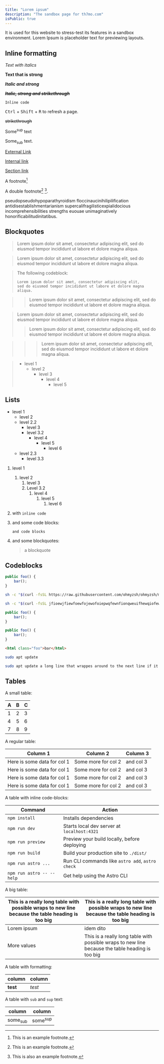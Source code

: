 ```yaml
---
title: "Lorem ipsum"
description: "The sandbox page for th7mo.com"
isPublic: true
---
```


It is used for this website to stress-test its features in a sandbox
environment. Lorem Ipsum is placeholder text for previewing layouts.

## Inline formatting
*Text with italics*

**Text that is strong**

***Italic and strong***

***~~Italic, strong and strikethrough~~***

`Inline code`

<kbd>Ctrl</kbd> + <kbd>Shift</kbd> + <Kbd>R</kbd> to refresh a page.

~~strikethrough~~

Some<sup>sup</sup> text

Some<sub>sub</sub> text.

[External Link](https://google.com)

[Internal link](git)

[Section link](#lists)

A footnote[^1]

A double footnote[^1] [^2].

[^1]: This is an example footnote.
[^2]: This is also an example footnote.

pseudopseudohypoparathyroidism floccinaucinihilipilification
antidisestablishmentarianism supercalifragilisticexpialidocious
incomprehensibilities strengths euouae unimaginatively
honorificabilitudinitatibus.

## Blockquotes
> Lorem ipsum dolor sit amet, consectetur adipiscing elit, sed do
> eiusmod tempor incididunt ut labore et dolore magna aliqua.

> Lorem ipsum dolor sit amet, consectetur adipiscing elit, sed do
> eiusmod tempor incididunt ut labore et dolore magna aliqua.

> The following codeblock:
>
> ```
> Lorem ipsum dolor sit amet, consectetur adipiscing elit,
> sed do eiusmod tempor incididunt ut labore et dolore magna aliqua.
> ```

> > Lorem ipsum dolor sit amet, consectetur adipiscing elit, sed do
> > eiusmod tempor incididunt ut labore et dolore magna aliqua.

> Lorem ipsum dolor sit amet, consectetur adipiscing elit, sed do
> eiusmod tempor incididunt ut labore et dolore magna aliqua.
>
> > Lorem ipsum dolor sit amet, consectetur adipiscing elit, sed do
> > eiusmod tempor incididunt ut labore et dolore magna aliqua.

> > > Lorem ipsum dolor sit amet, consectetur adipiscing elit, sed do
> > > eiusmod tempor incididunt ut labore et dolore magna aliqua.

> * level 1
>   * level 2
>     * level 3
>       * level 4
>         * level 5

## Lists

* level 1
  * level 2
  * level 2.2
    * level 3
    * level 3.2
      * level 4
        * level 5
          * level 6
  * level 2.3
    * level 3.3
  
1. level 1
   1. level 2
      1. level 3
      2. Level 3.2
         1. level 4
            1. level 5
               1. level 6

1. with `inline code`
2. and some code blocks:
   ```
   and code blocks
   ```
3. and some blockquotes:
   > a blockquote

## Codeblocks
```javascript
public foo() {
    bar();
}
```

```sh
sh -c "$(curl -fsSL https://raw.githubusercontent.com/ohmyzsh/ohmyzsh/master/tools/install.sh)"
```

```sh
sh -c "$(curl -fsSL jfioewjfiewfoewfojewofoiepwqfewnfionqweuifhewqiofewqiofjewjfiewqjofpjewofjewqfjewqofjwqofjewqioj)"
```

```javascript
public foo() {
    bar();
}
```

```javascript
public foo() {
    bar();
}
```

```html
<html class="foo">bar</html>
```

```sh
sudo apt update
```

```sh
sudo apt update a long line that wrappes around to the next line if it is even longer than this
```

## Tables

A small table:

| A | B | C |
|---|---|---|
| 1 | 2 | 3 |
| 4 | 5 | 6 |
| 7 | 8 | 9 |
 
A regular table:

| Column 1                    | Column 2            | Column 3  |
|-----------------------------|---------------------|-----------|
| Here is some data for col 1 | Some more for col 2 | and col 3 |
| Here is some data for col 1 | Some more for col 2 | and col 3 |
| Here is some data for col 1 | Some more for col 2 | and col 3 |
| Here is some data for col 1 | Some more for col 2 | and col 3 |
 
A table with inline code-blocks:

| Command                             | Action                                           |
|-------------------------------------|--------------------------------------------------|
| `npm install`                       | Installs dependencies                            |
| `npm run dev`                       | Starts local dev server at `localhost:4321`      |
| `npm run preview`                   | Preview your build locally, before deploying     |
| `npm run build`                     | Build your production site to `./dist/`          |
| `npm run astro ...`                 | Run CLI commands like `astro add`, `astro check` |
| `npm run astro -- --help`           | Get help using the Astro CLI                     |

A big table:

| This is a really long table with possible wraps to new line because the table heading is too big | This is a really long table with possible wraps to new line because the table heading is too big |
|--------------------------------------------------------------------------------------------------|--------------------------------------------------------------------------------------------------|
| Lorem ipsum                                                                                      | idem dito                                                                                        |
| More values                                                                                      | This is a really long table with possible wraps to new line because the table heading is too big |
 
A table with formatting:

| column   | column |
|----------|--------|
| **test** | *test* |

A table with `sub` and `sup` text:

| column             | column             |
|--------------------|--------------------|
| some<sub>sub</sub> | some<sup>sup</sup> |
